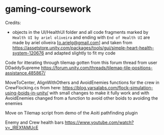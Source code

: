 # gaming-coursework

Credits:
- objects in the UI/HealthUI folder and all code fragments marked by `Health UI by ariel oliveira` and ending with `End of Health UI` are 
made by ariel oliveira [o.arielg@gmail.com] and taken from https://assetstore.unity.com/packages/tools/gui/simple-heart-health-system-120676
and adapted slightly to fit my code

Code for itterating through tilemap gotten from this forum thread from user DDaddySupreme
https://forum.unity.com/threads/tilemap-tile-positions-assistance.485867/

MoveToCenter, AlignWithOthers and AvoidEnemies functions for the crew in CrewFlocking.cs from here: https://blog.yarsalabs.com/flock-simulation-using-boids-in-unity/ with small changes to make it fully work and with AvoidEnemies changed from a function to avoid other boids to 
avoiding the enemies

Move on Tilemap script from demo of the Aoiti pathfinding plugin

Enemy and Crew health bars https://www.youtube.com/watch?v=_lREXfAMUcE